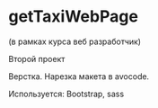 # getTaxiWebPage
(в рамках курса веб разработчик)

Второй проект 

Верстка. Нарезка макета в avocode.

Используется: Bootstrap, sass
